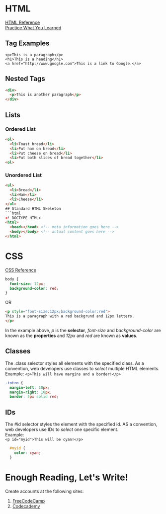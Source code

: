 # HTML  
[HTML Reference](http://www.w3schools.com/tags/default.asp)  
[Practice What You Learned](https://thimble.mozilla.org/)
## Tag Examples
`<p>This is a paragraph</p>`  
`<h1>This is a heading</h1>`  
`<a href="http://www.google.com">This is a link to Google.</a>`
## Nested Tags  
```html
<div>
  <p>This is another paragraph</p>
</div>
```
## Lists
### Ordered List
```html
<ol>
  <li>Toast bread</li>
  <li>Put ham on bread</li>
  <li>Put cheese on bread</li>
  <li>Put both slices of bread together</li>
<ol>
```
### Unordered List
```html
<ul>
  <li>Bread</li>
  <li>Ham</li>
  <li>Cheese</li>
</ul>
## Standard HTML Skeleton
```html
<! DOCTYPE HTML>
<html>
  <head></head> <!-- meta information goes here -->
  <body></body> <!-- actual content goes here -->
</html>
```
# CSS
[CSS Reference](http://www.w3schools.com/cssref/default.asp)
```css
body {
  font-size: 12px;
  background-color: red;
}
```
OR
```html
<p style="font-size:12px;background-color:red">
This is a paragraph with a red backgrund and 12px letters.
</p>
```
In the example above, *p* is the **selector**, *font-size* and *background-color* are known as the **properties** and *12px* and *red* are known as **values**.

## Classes
The .class selector styles all elements with the specified class.  As a convention, web developers use classes to *select* multiple HTML elements.  
Example:
`<p>This will have margins and a border!</p>`
```css
.intro {
  margin-left: 10px;
  margin-right: 10px;
  border: 5px solid red;
```
## IDs
The #id selector styles the element with the specified id.  AS a convention, web developers use IDs to *select* one specific element.  
Example:  
`<p id="myid">This will be cyan!</p>`
```css
  #myid {
    color: cyan;
  }
```


# Enough Reading, Let's Write!
Create accounts at the following sites:
1. [FreeCodeCamp](http://www.freecodecamp.com/)
2. [Codecademy](https://www.codecademy.com/)
